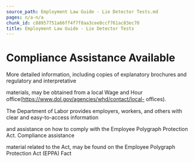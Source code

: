 ```yaml
---
source_path: Employment Law Guide - Lie Detector Tests.md
pages: n/a-n/a
chunk_id: c88957751a66ff4f7f8aa3cee8ccf761ac83ec70
title: Employment Law Guide - Lie Detector Tests
---
```

# Compliance Assistance Available

More detailed information, including copies of explanatory brochures and regulatory and interpretative

materials, may be obtained from a local Wage and Hour oﬃce(https://www.dol.gov/agencies/whd/contact/local- oﬃces).

The Department of Labor provides employers, workers, and others with clear and easy-to-access information

and assistance on how to comply with the Employee Polygraph Protection Act. Compliance assistance

material related to the Act, may be found on the Employee Polygraph Protection Act (EPPA) Fact
